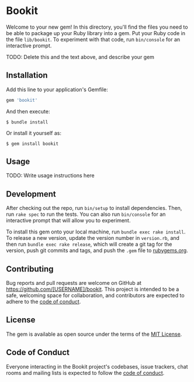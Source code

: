# Bookit

Welcome to your new gem! In this directory, you'll find the files you need to be able to package up your Ruby library into a gem. Put your Ruby code in the file `lib/bookit`. To experiment with that code, run `bin/console` for an interactive prompt.

TODO: Delete this and the text above, and describe your gem

## Installation

Add this line to your application's Gemfile:

```ruby
gem 'bookit'
```

And then execute:

    $ bundle install

Or install it yourself as:

    $ gem install bookit

## Usage

TODO: Write usage instructions here

## Development

After checking out the repo, run `bin/setup` to install dependencies. Then, run `rake spec` to run the tests. You can also run `bin/console` for an interactive prompt that will allow you to experiment.

To install this gem onto your local machine, run `bundle exec rake install`. To release a new version, update the version number in `version.rb`, and then run `bundle exec rake release`, which will create a git tag for the version, push git commits and tags, and push the `.gem` file to [rubygems.org](https://rubygems.org).

## Contributing

Bug reports and pull requests are welcome on GitHub at https://github.com/[USERNAME]/bookit. This project is intended to be a safe, welcoming space for collaboration, and contributors are expected to adhere to the [code of conduct](https://github.com/[USERNAME]/bookit/blob/master/CODE_OF_CONDUCT.md).


## License

The gem is available as open source under the terms of the [MIT License](https://opensource.org/licenses/MIT).

## Code of Conduct

Everyone interacting in the Bookit project's codebases, issue trackers, chat rooms and mailing lists is expected to follow the [code of conduct](https://github.com/[USERNAME]/bookit/blob/master/CODE_OF_CONDUCT.md).
